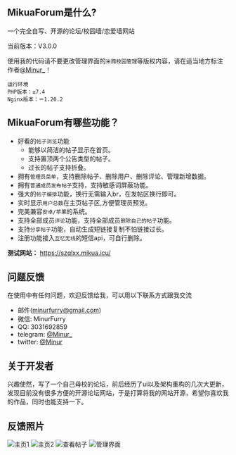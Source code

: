 

## **MikuaForum是什么?**

一个完全自写、开源的论坛/校园墙/恋爱墙网站

当前版本：V3.0.0

使用我的代码请不要更改管理界面的`米跨校园管理`等版权内容，请在适当地方标注作者[@Minur_](http://t.me/Minur_Fur)！

    运行环境
    PHP版本：≥7.4
    Nginx版本：＝1.20.2

## **MikuaForum有哪些功能？**
* 好看的`帖子浏览`功能
    *  能够以简洁的帖子显示在首页。
    *  支持置顶两个公告类型的帖子。
    *  过长的帖子支持折叠。
* 拥有`管理员菜单`，支持删除帖子、删除用户、删除评论、管理新增数据。
* 拥有`普通成员发布帖子`支持，支持敏感词屏蔽功能。
* 强大的`帖子编排`功能，换行无需输入br，在发帖区换行即可。
* 实时显示`用户总数`在主页帖子区,方便管理员预览。
* 完美兼容`安卓/苹果`的系统。
* 支持全部成员`评论`功能，支持全部成员`删除自己的帖子`功能。
* 支持`分享帖子`功能，自动生成短链接复制不怕链接过长。
* 注册功能接入`互忆无线`的短信api，可自行删除。

**测试网站：** https://szqlxx.mikua.icu/

## 问题反馈

在使用中有任何问题，欢迎反馈给我，可以用以下联系方式跟我交流

* 邮件(minurfurry@gmail.com)
* 微信: MinurFurry
* QQ: 3031692859
* telegram: [@Minur_](http://t.me/Minur_Fur)
* twitter: [@Minur](http://twitter.com/NewWave114514)

## 关于开发者

兴趣使然，写了一个自己母校的论坛，前后经历了ui以及架构重构的几次大更新，发现目前没有很多方便的开源论坛网站，于是打算将我的网站开源，希望你喜欢我的作品，同时也能支持一下。

## 反馈照片

![主页1](https://qlxx.fun/photoo/index.jpg)
![主页2](https://qlxx.fun/photoo/index2.jpg)
![查看帖子](https://qlxx.fun/photoo/view.jpg)
![管理界面](https://qlxx.fun/photoo/admin.jpg)

